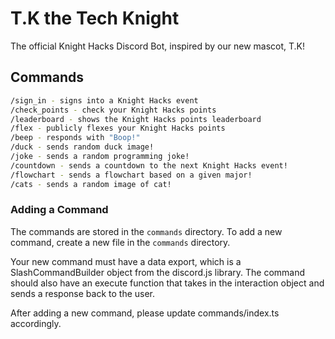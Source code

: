 # T.K the Tech Knight

The official Knight Hacks Discord Bot, inspired by our new mascot, T.K!

## Commands

```bash
/sign_in - signs into a Knight Hacks event
/check_points - check your Knight Hacks points
/leaderboard - shows the Knight Hacks points leaderboard
/flex - publicly flexes your Knight Hacks points
/beep - responds with "Boop!"
/duck - sends random duck image!
/joke - sends a random programming joke!
/countdown - sends a countdown to the next Knight Hacks event!
/flowchart - sends a flowchart based on a given major!
/cats - sends a random image of cat!
```

### Adding a Command

The commands are stored in the `commands` directory. To add a new command, create a new file in the `commands` directory.

Your new command must have a data export, which is a SlashCommandBuilder object from the discord.js library. The command should also have an execute function that takes in the interaction object and sends a response back to the user.

After adding a new command, please update commands/index.ts accordingly.
